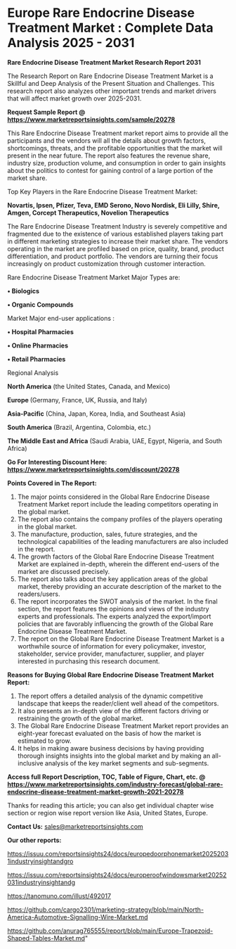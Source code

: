 # Europe Rare Endocrine Disease Treatment Market : Complete Data Analysis 2025 - 2031

<strong>Rare Endocrine Disease Treatment Market Research Report 2031</strong>

The Research Report on Rare Endocrine Disease Treatment Market is a Skillful and Deep Analysis of the Present Situation and Challenges. This research report also analyzes other important trends and market drivers that will affect market growth over 2025-2031.

<strong>Request Sample Report @ <a href=https://www.marketreportsinsights.com/sample/20278>https://www.marketreportsinsights.com/sample/20278</a></strong>

This Rare Endocrine Disease Treatment market report aims to provide all the participants and the vendors will all the details about growth factors, shortcomings, threats, and the profitable opportunities that the market will present in the near future. The report also features the revenue share, industry size, production volume, and consumption in order to gain insights about the politics to contest for gaining control of a large portion of the market share.

Top Key Players in the Rare Endocrine Disease Treatment Market:

<strong>Novartis, Ipsen, Pfizer, Teva, EMD Serono, Novo Nordisk, Eli Lilly, Shire, Amgen, Corcept Therapeutics, Novelion Therapeutics</strong>

The Rare Endocrine Disease Treatment Industry is severely competitive and fragmented due to the existence of various established players taking part in different marketing strategies to increase their market share. The vendors operating in the market are profiled based on price, quality, brand, product differentiation, and product portfolio. The vendors are turning their focus increasingly on product customization through customer interaction.

Rare Endocrine Disease Treatment Market Major Types are:

<strong>• Biologics

• Organic Compounds</strong>

Market Major end-user applications :

<strong>• Hospital Pharmacies

• Online Pharmacies

• Retail Pharmacies</strong>

Regional Analysis

</u><strong><b>North America</b></strong> (the United States, Canada, and Mexico)

<strong><b>Europe </b></strong>(Germany, France, UK, Russia, and Italy)

<strong><b>Asia-Pacific</b></strong> (China, Japan, Korea, India, and Southeast Asia)

<strong><b>South America</b></strong> (Brazil, Argentina, Colombia, etc.)

<strong><b>The Middle East and Africa</b></strong> (Saudi Arabia, UAE, Egypt, Nigeria, and South Africa)

<strong>Go For Interesting Discount Here: <a href=https://www.marketreportsinsights.com/discount/20278>https://www.marketreportsinsights.com/discount/20278</a></strong>

<strong>Points Covered in The Report:</strong>
<ol>
  <li>The major points considered in the Global Rare Endocrine Disease Treatment Market report include the leading competitors operating in the global market.</li>
  <li>The report also contains the company profiles of the players operating in the global market.</li>
  <li>The manufacture, production, sales, future strategies, and the technological capabilities of the leading manufacturers are also included in the report.</li>
  <li>The growth factors of the Global Rare Endocrine Disease Treatment Market are explained in-depth, wherein the different end-users of the market are discussed precisely.</li>
  <li>The report also talks about the key application areas of the global market, thereby providing an accurate description of the market to the readers/users.</li>
  <li>The report incorporates the SWOT analysis of the market. In the final section, the report features the opinions and views of the industry experts and professionals. The experts analyzed the export/import policies that are favorably influencing the growth of the Global Rare Endocrine Disease Treatment Market.</li>
  <li>The report on the Global Rare Endocrine Disease Treatment Market is a worthwhile source of information for every policymaker, investor, stakeholder, service provider, manufacturer, supplier, and player interested in purchasing this research document.</li>
</ol>
<strong>Reasons for Buying Global Rare Endocrine Disease Treatment Market Report:</strong>

<ol>
  <li>The report offers a detailed analysis of the dynamic competitive landscape that keeps the reader/client well ahead of the competitors.</li>
  <li>It also presents an in-depth view of the different factors driving or restraining the growth of the global market.</li>
  <li>The Global Rare Endocrine Disease Treatment Market report provides an eight-year forecast evaluated on the basis of how the market is estimated to grow.</li>
  <li>It helps in making aware business decisions by having providing thorough insights insights into the global market and by making an all-inclusive analysis of the key market segments and sub-segments.</li>
</ol>
<strong>Access full Report Description, TOC, Table of Figure, Chart, etc. @ <a href=https://www.marketreportsinsights.com/industry-forecast/global-rare-endocrine-disease-treatment-market-growth-2021-20278>https://www.marketreportsinsights.com/industry-forecast/global-rare-endocrine-disease-treatment-market-growth-2021-20278</a></strong>


Thanks for reading this article; you can also get individual chapter wise section or region wise report version like Asia, United States, Europe.

<strong>Contact Us:</strong>
sales@marketreportsinsights.com

<strong>Our other reports:</strong>

<a href=https://issuu.com/reportsinsights24/docs/europedoorphonemarket20252031industryinsightandgro>https://issuu.com/reportsinsights24/docs/europedoorphonemarket20252031industryinsightandgro</a>

<a href=https://issuu.com/reportsinsights24/docs/europeroofwindowsmarket20252031industryinsightandg>https://issuu.com/reportsinsights24/docs/europeroofwindowsmarket20252031industryinsightandg</a>

<a href=https://tanomuno.com/illust/492017>https://tanomuno.com/illust/492017</a>

<a href=https://github.com/cargo2301/marketing-strategy/blob/main/North-America-Automotive-Signalling-Wire-Market.md>https://github.com/cargo2301/marketing-strategy/blob/main/North-America-Automotive-Signalling-Wire-Market.md</a>

<a href=https://github.com/anurag765555/report/blob/main/Europe-Trapezoid-Shaped-Tables-Market.md>https://github.com/anurag765555/report/blob/main/Europe-Trapezoid-Shaped-Tables-Market.md</a>"
